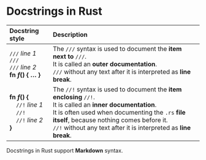 # Docstrings in Rust
|Docstring style|Description|
|:----|:----------|
|`///` *line 1*<br>`///`<br>`///` *line 2*<br>**fn _f_() { … }**|The `///` syntax is used to document the **item next to** `///`.<br>It is called an **outer documentation**.<br>`///` without any text after it is interpreted as **line break**.|
|**fn _f_() {**<br>&nbsp;&nbsp;&nbsp;&nbsp;`//!` *line 1*<br>&nbsp;&nbsp;&nbsp;&nbsp;`//!`<br>&nbsp;&nbsp;&nbsp;&nbsp;`//!` *line 2*<br>**}**|The `//!` syntax is used to document the **item enclosing** `//!`.<br>It is called an **inner documentation**.<br>It is often used when documenting the `.rs` **file itself**, because nothing comes before it.<br>`//!` without any text after it is interpreted as **line break**.|

Docstrings in Rust support **Markdown** syntax.